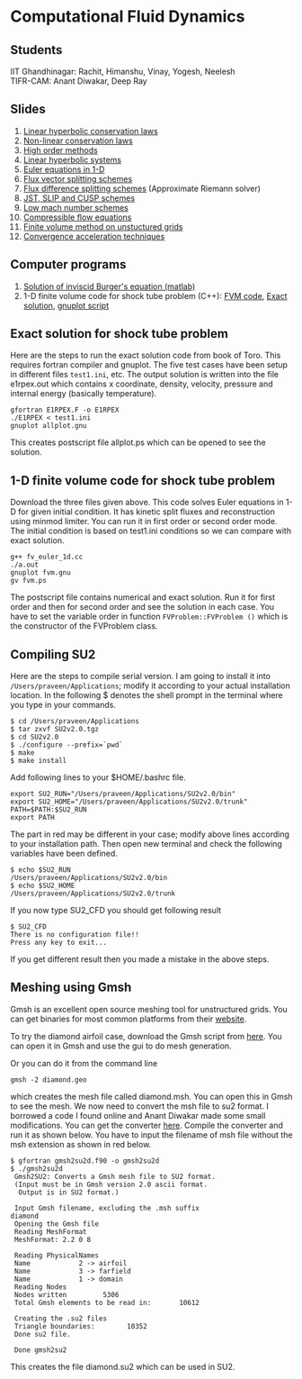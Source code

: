 # Computational Fluid Dynamics

## Students

IIT Ghandhinagar: Rachit, Himanshu, Vinay, Yogesh, Neelesh  
TIFR-CAM: Anant Diwakar, Deep Ray  

## Slides

1. [Linear hyperbolic conservation laws](http://math.tifrbng.res.in/~praveen/notes/acfd2013/linear.pdf)
1. [Non-linear conservation laws](http://math.tifrbng.res.in/~praveen/notes/acfd2013/non_linear.pdf)
1. [High order methods](http://math.tifrbng.res.in/~praveen/notes/acfd2013/high_order.pdf)
1. [Linear hyperbolic systems](http://math.tifrbng.res.in/~praveen/notes/acfd2013/lin_sys.pdf)
1. [Euler equations in 1-D](http://math.tifrbng.res.in/~praveen/notes/acfd2013/euler_1d.pdf)
1. [Flux vector splitting schemes](http://math.tifrbng.res.in/~praveen/notes/acfd2013/fvs.pdf)
1. [Flux difference splitting schemes](http://math.tifrbng.res.in/~praveen/notes/acfd2013/fds.pdf) (Approximate Riemann solver)
1. [JST, SLIP and CUSP schemes](http://math.tifrbng.res.in/~praveen/notes/acfd2013/jst.pdf)
1. [Low mach number schemes](http://math.tifrbng.res.in/~praveen/notes/acfd2013/low_mach.pdf)
1. [Compressible flow equations](http://math.tifrbng.res.in/~praveen/notes/acfd2013/ns_2d.pdf)
1. [Finite volume method on unstuctured grids](http://math.tifrbng.res.in/~praveen/notes/acfd2013/fvm.pdf)
1. [Convergence acceleration techniques](http://math.tifrbng.res.in/~praveen/notes/acfd2013/accel.pdf)

## Computer programs

1. [Solution of inviscid Burger's equation (matlab)](http://math.tifrbng.res.in/~praveen/notes/acfd2013/conlaw.m)
1. 1-D finite volume code for shock tube problem (C++): [FVM code](http://math.tifrbng.res.in/~praveen/notes/acfd2013/fv_euler_1d.cc), [Exact solution](http://math.tifrbng.res.in/~praveen/notes/acfd2013/msod_exact.dat), [gnuplot script](http://math.tifrbng.res.in/~praveen/notes/acfd2013/fvm.gnu)

## Exact solution for shock tube problem

Here are the steps to run the exact solution code from book of Toro. This requires fortran compiler and gnuplot. The five test cases have been setup in different files `test1.ini`, etc. The output solution is written into the file e1rpex.out which contains x coordinate, density, velocity, pressure and internal energy (basically temperature).

```
gfortran E1RPEX.F -o E1RPEX
./E1RPEX < test1.ini
gnuplot allplot.gnu
```

This creates postscript file allplot.ps which can be opened to see the solution.

## 1-D finite volume code for shock tube problem

Download the three files given above. This code solves Euler equations in 1-D for given initial condition. It has kinetic split fluxes and reconstruction using minmod limiter. You can run it in first order or second order mode. The initial condition is based on test1.ini conditions so we can compare with exact solution.

```
g++ fv_euler_1d.cc
./a.out
gnuplot fvm.gnu
gv fvm.ps
```

The postscript file contains numerical and exact solution. Run it for first order and then for second order and see the solution in each case. You have to set the variable order in function `FVProblem::FVProblem ()` which is the constructor of the FVProblem class.

## Compiling SU2

Here are the steps to compile serial version. I am going to install it into `/Users/praveen/Applications`; modify it according to your actual installation location. In the following $ denotes the shell prompt in the terminal where you type in your commands.

```
$ cd /Users/praveen/Applications
$ tar zxvf SU2v2.0.tgz
$ cd SU2v2.0
$ ./configure --prefix=`pwd`
$ make
$ make install
```

Add following lines to your $HOME/.bashrc file.

```
export SU2_RUN="/Users/praveen/Applications/SU2v2.0/bin"
export SU2_HOME="/Users/praveen/Applications/SU2v2.0/trunk"
PATH=$PATH:$SU2_RUN
export PATH
```

The part in red may be different in your case; modify above lines according to your installation path. Then open new terminal and check the following variables have been defined.

```
$ echo $SU2_RUN
/Users/praveen/Applications/SU2v2.0/bin
$ echo $SU2_HOME
/Users/praveen/Applications/SU2v2.0/trunk
```

If you now type SU2_CFD you should get following result

```
$ SU2_CFD
There is no configuration file!!
Press any key to exit...
```

If you get different result then you made a mistake in the above steps.

## Meshing using Gmsh

Gmsh is an excellent open source meshing tool for unstructured grids. You can get binaries for most common platforms from their [website](https://gmsh.info).

To try the diamond airfoil case, download the Gmsh script from [here](http://math.tifrbng.res.in/~praveen/notes/acfd2013/diamond.geo). You can open it in Gmsh and use the gui to do mesh generation.

Or you can do it from the command line

```
gmsh -2 diamond.geo
```

which creates the mesh file called diamond.msh. You can open this in Gmsh to see the mesh.
We now need to convert the msh file to su2 format. I borrowed a code I found online and Anant Diwakar made some small modifications. You can get the converter [here](http://math.tifrbng.res.in/~praveen/notes/acfd2013/gmsh2su2d.f90). Compile the converter and run it as shown below. You have to input the filename of msh file without the msh extension as shown in red below.

```
$ gfortran gmsh2su2d.f90 -o gmsh2su2d
$ ./gmsh2su2d 
 Gmsh2SU2: Converts a Gmsh mesh file to SU2 format.
 (Input must be in Gmsh version 2.0 ascii format.
  Output is in SU2 format.)
  
 Input Gmsh filename, excluding the .msh suffix
diamond
 Opening the Gmsh file
 Reading MeshFormat
 MeshFormat: 2.2 0 8
 
 Reading PhysicalNames
 Name            2 -> airfoil                                                                 
 Name            3 -> farfield                                                                
 Name            1 -> domain                                                                  
 Reading Nodes
 Nodes written         5306
 Total Gmsh elements to be read in:       10612
 
 Creating the .su2 files
 Triangle boundaries:        10352
 Done su2 file.
 
 Done gmsh2su2
 ```

This creates the file diamond.su2 which can be used in SU2.
